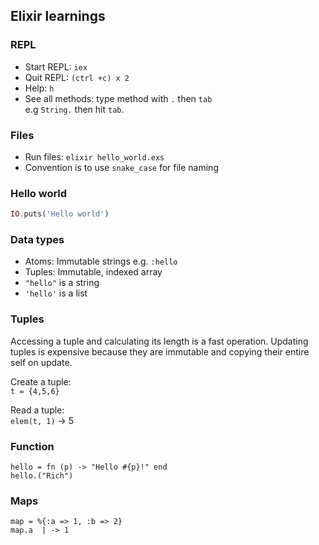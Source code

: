 ## Elixir learnings

### REPL

- Start REPL: `iex`
- Quit REPL: `(ctrl +c) x 2`
- Help: `h`
- See all methods: type method with `.` then `tab`  
  e.g `String.` then hit `tab`.

### Files
- Run files: `elixir hello_world.exs`
- Convention is to use `snake_case` for file naming

### Hello world

```elixir
IO.puts('Hello world')
```

### Data types

- Atoms: Immutable strings e.g. `:hello`
- Tuples: Immutable, indexed array
- `"hello"` is a string
- `'hello'` is a list

### Tuples

Accessing a tuple and calculating its length is a fast operation. Updating tuples is expensive because they are immutable and copying their entire self on update.

Create a tuple:  
`t = {4,5,6}`

Read a tuple:  
`elem(t, 1)` -> 5

### Function

```
hello = fn (p) -> "Hello #{p}!" end
hello.("Rich")
```

### Maps
```
map = %{:a => 1, :b => 2}
map.a  | -> 1
```
